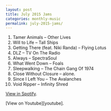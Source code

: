 ```yaml
---
layout: post
title: July 2015 Jams
categories: monthly-music
permalink: july-2015-jams/
---
```


1. Tamer Animals – Other Lives
2. Will to Life – Tall Ships
3. Getting There (feat. Niki Randa) – Flying Lotus
4. DLZ – TV On The Radio
5. Always – SpectraSoul
6. What Went Down – Foals
7. Sleepwalking – The Chain Gang Of 1974
8. Close Without Closure – alone.
9. Since I Left You – The Avalanches
10. Void Ripper – Infinity Shred

[View in Spotify][spotify].  
<!-- [View in Apple Music][apple music].  
 -->[View on Youtube][youtube].

[spotify]: https://open.spotify.com/user/fred.hohman/playlist/4DRBoLtlmcg6uLYhTnjUhE "View in Spotify."
[apple music]: https://itunes.apple.com/us/playlist/july-2015-jams/idpl.5b28be3b425f4a3ea8f5e4671e7158ae "View in iTunes."
[youtube]: https://www.youtube.com/playlist?list=PL7t4sFPlrvYUgEPa3RPcu8bTWU7L2AsRN "View on Youtube."
